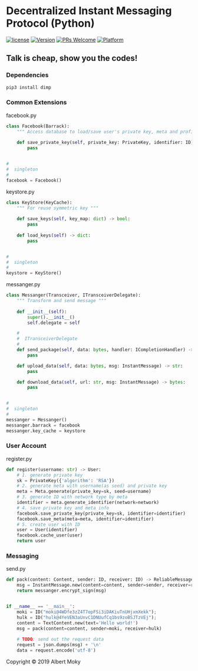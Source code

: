 # Decentralized Instant Messaging Protocol (Python)

[![license](https://img.shields.io/github/license/mashape/apistatus.svg)](https://github.com/dimchat/core-py/blob/master/LICENSE)
[![Version](https://img.shields.io/badge/alpha-0.1.0-red.svg)](https://github.com/dimchat/core-py/wiki)
[![PRs Welcome](https://img.shields.io/badge/PRs-welcome-brightgreen.svg)](https://github.com/dimchat/core-py/pulls)
[![Platform](https://img.shields.io/badge/Platform-Python%203-brightgreen.svg)](https://github.com/dimchat/core-py/wiki)

## Talk is cheap, show you the codes!

### Dependencies

```javascript
pip3 install dimp
```

### Common Extensions

facebook.py

```python
class Facebook(Barrack):
    """ Access database to load/save user's private key, meta and profiles """
    
    def save_private_key(self, private_key: PrivateKey, identifier: ID) -> bool:
        pass


#
#  singleton
#
facebook = Facebook()
```

keystore.py

```python
class KeyStore(KeyCache):
    """ For reuse symmetric key """
    
    def save_keys(self, key_map: dict) -> bool:
        pass
    
    def load_keys(self) -> dict:
        pass


#
#  singleton
#
keystore = KeyStore()
```

messanger.py

```python
class Messanger(Transceiver, ITransceiverDelegate):
    """ Transform and send message """
    
    def __init__(self):
        super().__init__()
        self.delegate = self

    #
    #  ITransceiverDelegate
    #
    def send_package(self, data: bytes, handler: ICompletionHandler) -> bool:
        pass

    def upload_data(self, data: bytes, msg: InstantMessage) -> str:
        pass

    def download_data(self, url: str, msg: InstantMessage) -> bytes:
        pass


#
#  singleton
#
messanger = Messanger()
messanger.barrack = facebook
messanger.key_cache = keystore
```

### User Account

register.py

```python
def register(username: str) -> User:
    # 1. generate private key
    sk = PrivateKey({'algorithm': 'RSA'})
    # 2. generate meta with username(as seed) and private key
    meta = Meta.generate(private_key=sk, seed=username)
    # 3. generate ID with network type by meta
    identifier = meta.generate_identifier(network=network)
    # 4. save private key and meta info
    facebook.save_private_key(private_key=sk, identifier=identifier)
    facebook.save_meta(meta=meta, identifier=identifier)
    # 5. create user with ID
    user = User(identifier)
    facebook.cache_user(user)
    return user
```

### Messaging

send.py

```python
def pack(content: Content, sender: ID, receiver: ID) -> ReliableMessage:
    msg = InstantMessage.new(content=content, sender=sender, receiver=receiver)
    return messanger.encrypt_sign(msg)


if __name__ == '__main__':
    moki = ID("moki@4WDfe3zZ4T7opFSi3iDAKiuTnUHjxmXekk");
    hulk = ID("hulk@4YeVEN3aUnvC1DNUufCq1bs9zoBSJTzVEj");
    content = TextContent.new(text='Hello world!')
    msg = pack(content=content, sender=moki, receiver=hulk)
    
    # TODO: send out the request data
    request = json.dumps(msg) + '\n'
    data = request.encode('utf-8')
```

Copyright &copy; 2019 Albert Moky
